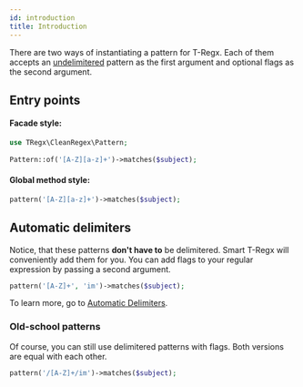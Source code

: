 ```yaml
---
id: introduction
title: Introduction
---
```


There are two ways of instantiating a pattern for T-Regx. Each of them accepts an [undelimitered](delimiters.md) pattern
as the first argument and optional flags as the second argument. 

## Entry points

#### Facade style:
```php
use TRegx\CleanRegex\Pattern;
 
Pattern::of('[A-Z][a-z]+')->matches($subject);
```

#### Global method style:
```php
pattern('[A-Z][a-z]+')->matches($subject);
```

## Automatic delimiters

Notice, that these patterns **don't have to** be delimitered. Smart T-Regx will conveniently add them for you.
You can add flags to your regular expression by passing a second argument.
```php
pattern('[A-Z]+', 'im')->matches($subject);
```

To learn more, go to [Automatic Delimiters](delimiters.md).

### Old-school patterns

Of course, you can still use delimitered patterns with flags. Both versions are equal with each other.
```php
pattern('/[A-Z]+/im')->matches($subject);
```

